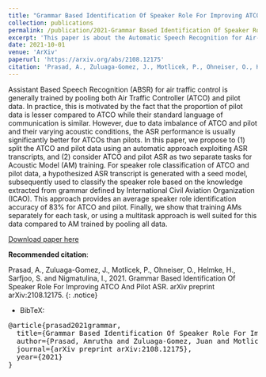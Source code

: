 ```yaml
---
title: "Grammar Based Identification Of Speaker Role For Improving ATCO And Pilot ASR"
collection: publications
permalink: /publication/2021-Grammar Based Identification Of Speaker Role
excerpt: 'This paper is about the Automatic Speech Recognition for Air-traffic Control Communications'
date: 2021-10-01
venue: 'ArXiv'
paperurl: 'https://arxiv.org/abs/2108.12175'
citation: 'Prasad, A., Zuluaga-Gomez, J., Motlicek, P., Ohneiser, O., Helmke, H., Sarfjoo, S. and Nigmatulina, I., 2021. Grammar Based Identification Of Speaker Role For Improving ATCO And Pilot ASR. arXiv preprint arXiv:2108.12175.'
---
```


Assistant Based Speech Recognition (ABSR) for air traffic control is generally trained by pooling both Air Traffic Controller (ATCO) and pilot data. In practice, this is motivated by the fact that the proportion of pilot data is lesser compared to ATCO while their standard language of communication is similar. However, due to data imbalance of ATCO and pilot and their varying acoustic conditions, the ASR performance is usually significantly better for ATCOs than pilots. In this paper, we propose to (1) split the ATCO and pilot data using an automatic approach exploiting ASR transcripts, and (2) consider ATCO and pilot ASR as two separate tasks for Acoustic Model (AM) training. For speaker role classification of ATCO and pilot data, a hypothesized ASR transcript is generated with a seed model, subsequently used to classify the speaker role based on the knowledge extracted from grammar defined by International Civil Aviation Organization (ICAO). This approach provides an average speaker role identification accuracy of 83% for ATCO and pilot. Finally, we show that training AMs separately for each task, or using a multitask approach is well suited for this data compared to AM trained by pooling all data.


[Download paper here](https://github.com/JuanPZuluaga/JuanPZuluaga.github.io/blob/master/files/pdf/2021_Grammar%20Based%20Identification%20Of%20Speaker%20Role%20For%20Im%202021.pdf)

**Recommended citation**: 

Prasad, A., Zuluaga-Gomez, J., Motlicek, P., Ohneiser, O., Helmke, H., Sarfjoo, S. and Nigmatulina, I., 2021. Grammar Based Identification Of Speaker Role For Improving ATCO And Pilot ASR. arXiv preprint arXiv:2108.12175.
{: .notice}

- BibTeX:

<pre>
@article{prasad2021grammar,
  title={Grammar Based Identification Of Speaker Role For Improving ATCO And Pilot ASR},
  author={Prasad, Amrutha and Zuluaga-Gomez, Juan and Motlicek, Petr and Ohneiser, Oliver and Helmke, Hartmut and Sarfjoo, Saeed and Nigmatulina, Iuliia},
  journal={arXiv preprint arXiv:2108.12175},
  year={2021}
}
</pre>